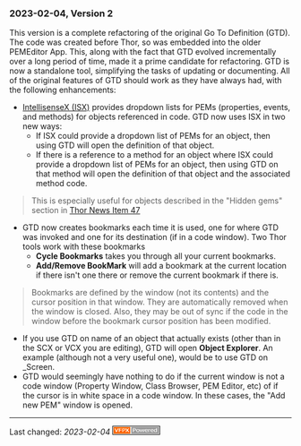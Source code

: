 
### 2023-02-04, Version 2 ###

This version is a complete refactoring of the original Go To Definition (GTD). The code was created before Thor, so was embedded into the older PEMEditor App. This, along with the fact that GTD evolved incrementally over a long period of time, made it a prime candidate for refactoring. GTD is now a standalone tool, simplifying the tasks of updating or documenting. All of the original features of GTD should work as they have always had, with the following enhancements:

* [IntellisenseX (ISX)](..\IntelliSenseX\README.md) provides dropdown lists for PEMs (properties, events, and methods) for objects referenced in code.  GTD now uses ISX in two new ways:
    * If ISX could provide a dropdown list of PEMs for an object, then using GTD will open the definition of that object.  
    * If there is a reference to a method for an object where ISX could provide a dropdown list of PEMs for an object, then using GTD on that method will open the definition of that object and the associated method code.
    
> This is especially useful for objects described in the "Hidden gems" section in [Thor News Item 47](../Thor/Docs/NewsItems/Item_47.md)

* GTD now creates bookmarks each time it is used, one for where GTD was invoked and one for its destination (if in a code window).  Two Thor tools work with these bookmarks
    * **Cycle Bookmarks** takes you through all your current bookmarks.
    * **Add/Remove BookMark** will add a bookmark at the current location if there isn't one there or remove the current bookmark if there is.
    
> Bookmarks are defined by the window (not its contents) and the cursor position in that window.  They are automatically removed when the window is closed.  Also, they may be out of sync if the code in the window before the bookmark cursor position has been modified.

* If you use GTD on name of an object that actually exists (other than in the SCX or VCX you are editing), GTD will open **Object Explorer**. An example (although not a very useful one), would be to use GTD on _Screen.
* GTD would seemingly have nothing to do if the current window is not a code window (Property Window, Class Browser, PEM Editor, etc) of if the cursor is in white space in a code window.  In these cases, the "Add new PEM" window is opened.
--- 
Last changed: _2023-02-04_ ![Picture](./documents/Images/vfpxpoweredby_alternative.gif)


